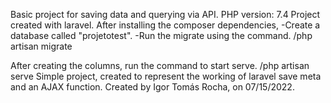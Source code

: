 Basic project for saving data and querying via API. PHP version: 7.4 Project created with laravel. After installing the composer dependencies, -Create a database called "projetotest". -Run the migrate using the command. /php artisan migrate

After creating the columns, run the command to start serve. /php artisan serve
Simple project, created to represent the working of laravel save meta and an AJAX function. Created by Igor Tomás Rocha, on 07/15/2022.